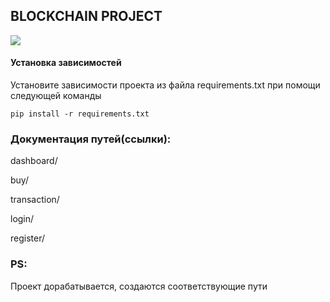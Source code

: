 ## BLOCKCHAIN PROJECT

<img src=https://user-images.githubusercontent.com/45181096/158083471-7913b8a5-efe8-48fc-961f-a75fa36744a3.png>

#### Установка зависимостей 

Установите зависимости проекта из файла requirements.txt при помощи следующей команды

`pip install -r requirements.txt`

### Документация путей(ссылки):

dashboard/

buy/

transaction/

login/

register/

### PS:

Проект дорабатывается, создаются соответствующие пути 